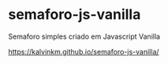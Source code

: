 # semaforo-js-vanilla
 Semaforo simples criado em Javascript Vanilla

https://kalvinkm.github.io/semaforo-js-vanilla/
